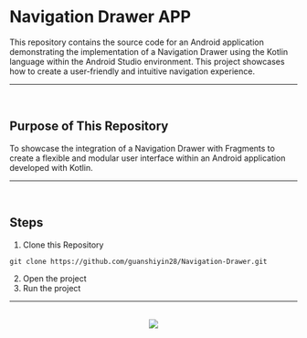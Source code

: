 # Navigation Drawer APP

This repository contains the source code for an Android application demonstrating the implementation of a Navigation Drawer using the Kotlin language within the Android Studio environment. This project showcases how to create a user-friendly and intuitive navigation experience.

<hr><br>

## Purpose of This Repository

To showcase the integration of a Navigation Drawer with Fragments to create a flexible and modular user interface within an Android application developed with Kotlin.

<hr><br>

## Steps

1. Clone this Repository

```
git clone https://github.com/guanshiyin28/Navigation-Drawer.git
```

2. Open the project
3. Run the project

<hr><br>

<div align="center">
  <a href="https://www.instagram.com/guanshiyin_/">
     <img src="https://capsule-render.vercel.app/api?type=waving&height=200&color=20:72aae3,100:cadbf5&section=footer&reversal=false&textBg=false&fontAlignY=50&descAlign=48&descAlignY=59"/>
  </a>
</div>
